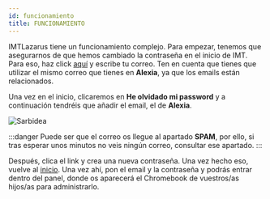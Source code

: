 ```yaml
---
id: funcionamiento
title: FUNCIONAMIENTO
---
```

IMTLazarus tiene un funcionamiento complejo. Para empezar, tenemos que asegurarnos de que hemos cambiado la contraseña en el inicio de IMT. Para eso, haz click [aquí](https://kirikino.imtlazarus.com/lazarus/recoverypass.php) y escribe tu correo. Ten en cuenta que tienes que utilizar el mismo correo que tienes en **Alexia**, ya que los emails están relacionados. 

Una vez en el inicio, clicaremos en **He olvidado mi password** y a continuación tendréis que añadir el email, el de **Alexia**.

![Sarbidea](https://i.ibb.co/4KKSBBm/IMT-lazarus.png)

:::danger
Puede ser que el correo os llegue al apartado **SPAM**, por ello, si tras esperar unos minutos no veis ningún correo, consultar ese apartado.
:::

Después, clica el link y crea una nueva contraseña. Una vez hecho eso, vuelve al [inicio](https://kirikino.imtlazarus.com/lazarus). Una vez ahí, pon el email y la contraseña y podrás entrar dentro del panel, donde os aparecerá el Chromebook de vuestros/as hijos/as para administrarlo.
